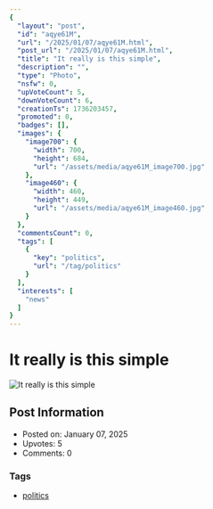 ```yaml
---
{
  "layout": "post",
  "id": "aqye61M",
  "url": "/2025/01/07/aqye61M.html",
  "post_url": "/2025/01/07/aqye61M.html",
  "title": "It really is this simple",
  "description": "",
  "type": "Photo",
  "nsfw": 0,
  "upVoteCount": 5,
  "downVoteCount": 6,
  "creationTs": 1736203457,
  "promoted": 0,
  "badges": [],
  "images": {
    "image700": {
      "width": 700,
      "height": 684,
      "url": "/assets/media/aqye61M_image700.jpg"
    },
    "image460": {
      "width": 460,
      "height": 449,
      "url": "/assets/media/aqye61M_image460.jpg"
    }
  },
  "commentsCount": 0,
  "tags": [
    {
      "key": "politics",
      "url": "/tag/politics"
    }
  ],
  "interests": [
    "news"
  ]
}
---
```


# It really is this simple

![It really is this simple](/assets/media/aqye61M_image700.jpg)

## Post Information

- Posted on: January 07, 2025
- Upvotes: 5
- Comments: 0

### Tags

- [politics](/tag/politics)
